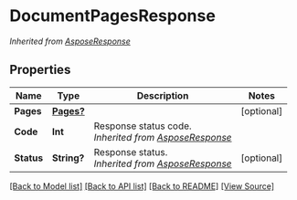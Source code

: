 # DocumentPagesResponse


*Inherited from [AsposeResponse](AsposeResponse.md)*
## Properties
Name | Type | Description | Notes
------------ | ------------- | ------------- | -------------
**Pages** | [**Pages?**](Pages.md) |  | [optional]
**Code** | **Int** | Response status code.<br />*Inherited from [AsposeResponse](AsposeResponse.md)* | 
**Status** | **String?** | Response status.<br />*Inherited from [AsposeResponse](AsposeResponse.md)* | [optional]

[[Back to Model list]](../README.md#documentation-for-models) [[Back to API list]](../README.md#documentation-for-api-endpoints) [[Back to README]](../README.md) [[View Source]](../AsposePdfCloud/Models/DocumentPagesResponse.swift)

